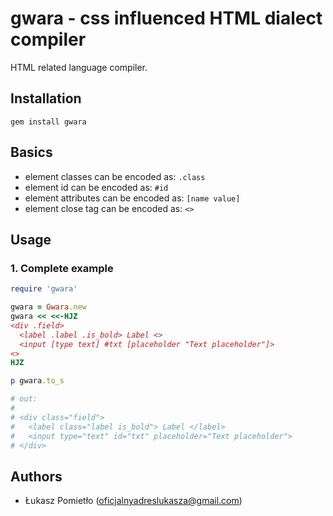 gwara - css influenced HTML dialect compiler
===

HTML related language compiler.


Installation
---
```
gem install gwara
```

Basics
---

- element classes can be encoded as: `.class`
- element id can be encoded as: `#id`
- element attributes can be encoded as: `[name value]`
- element close tag can be encoded as: `<>`

Usage
---
### 1. Complete example
```RUBY
require 'gwara'

gwara = Gwara.new
gwara << <<-HJZ
<div .field>
  <label .label .is_bold> Label <>
  <input [type text] #txt [placeholder "Text placeholder"]>
<>
HJZ

p gwara.to_s

# out:
#
# <div class="field">
#   <label class="label is_bold"> Label </label>
#   <input type="text" id="txt" placeholder="Text placeholder">
# </div>
```


Authors
---
- Łukasz Pomietło (oficjalnyadreslukasza@gmail.com)
